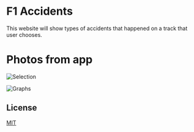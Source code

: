# F1 Accidents

This website will show types of accidents that happened on a
track that user chooses.

# Photos from app

![Selection](https://lh3.googleusercontent.com/pw/AM-JKLUYvp8j2KdyoDsFxWftIZFSuZ6YX5DxfEAS9UAWw0mXb9_uGI0nmKC7TPyOhviMIRORGFb6f2VuhhMupmbRmW5aBKPgRlds3B4zqMB0-6X9uQXBIkNAog--t0ZZV7fU-RCwHJljGg-8zZV1M9Lbdh8=w1152-h648-no?authuser=0)

![Graphs](https://lh3.googleusercontent.com/pw/AM-JKLXuVoA7VDgjXCAZQ8f2ZQcsCzKcx2Z2cxtVIH--DvXgb8jymMYl4xcN1NG-lQwS0DSAUREEZ3vHG1L7G7vjmrjdE9AHFkRs2-3CKkQ1vO3bMXo3jwlhE6nbj37aAmYsCWVm1ZOyybHQSzn_mvDSWig=w1144-h642-no?authuser=0)

## License

[MIT](https://choosealicense.com/licenses/mit/)
